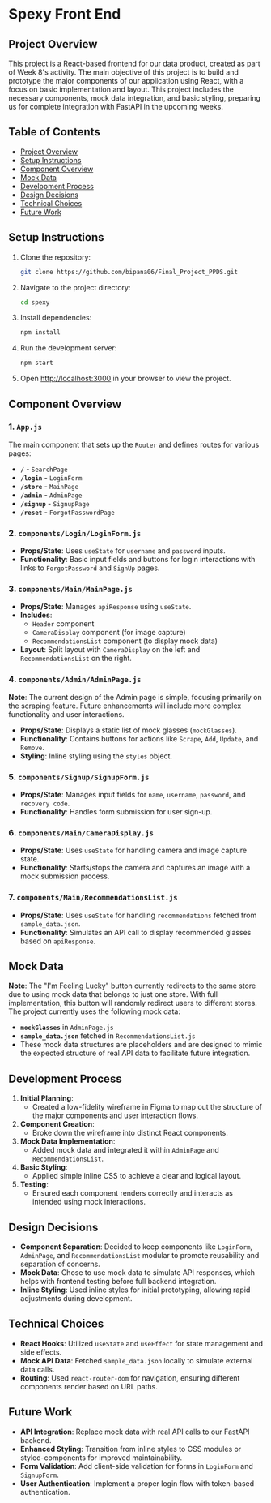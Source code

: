 # Spexy Front End

## Project Overview
This project is a React-based frontend for our data product, created as part of Week 8's activity. The main objective of this project is to build and prototype the major components of our application using React, with a focus on basic implementation and layout. This project includes the necessary components, mock data integration, and basic styling, preparing us for complete integration with FastAPI in the upcoming weeks.

## Table of Contents
- [Project Overview](#project-overview)
- [Setup Instructions](#setup-instructions)
- [Component Overview](#component-overview)
- [Mock Data](#mock-data)
- [Development Process](#development-process)
- [Design Decisions](#design-decisions)
- [Technical Choices](#technical-choices)
- [Future Work](#future-work)

## Setup Instructions
1. Clone the repository:
   ```bash
   git clone https://github.com/bipana06/Final_Project_PPDS.git
   ```
2. Navigate to the project directory:
   ```bash
   cd spexy
   ```
3. Install dependencies:
   ```bash
   npm install
   ```
4. Run the development server:
   ```bash
   npm start
   ```
5. Open [http://localhost:3000](http://localhost:3000) in your browser to view the project.

## Component Overview
### 1. `App.js`
The main component that sets up the `Router` and defines routes for various pages:
- **`/`** - `SearchPage`
- **`/login`** - `LoginForm`
- **`/store`** - `MainPage`
- **`/admin`** - `AdminPage`
- **`/signup`** - `SignupPage`
- **`/reset`** - `ForgotPasswordPage`

### 2. `components/Login/LoginForm.js`
- **Props/State**: Uses `useState` for `username` and `password` inputs.
- **Functionality**: Basic input fields and buttons for login interactions with links to `ForgotPassword` and `SignUp` pages.

### 3. `components/Main/MainPage.js`
- **Props/State**: Manages `apiResponse` using `useState`.
- **Includes**:
  - `Header` component
  - `CameraDisplay` component (for image capture)
  - `RecommendationsList` component (to display mock data)
- **Layout**: Split layout with `CameraDisplay` on the left and `RecommendationsList` on the right.

### 4. `components/Admin/AdminPage.js`
**Note**: The current design of the Admin page is simple, focusing primarily on the scraping feature. Future enhancements will include more complex functionality and user interactions.
- **Props/State**: Displays a static list of mock glasses (`mockGlasses`).
- **Functionality**: Contains buttons for actions like `Scrape`, `Add`, `Update`, and `Remove`.
- **Styling**: Inline styling using the `styles` object.

### 5. `components/Signup/SignupForm.js`
- **Props/State**: Manages input fields for `name`, `username`, `password`, and `recovery code`.
- **Functionality**: Handles form submission for user sign-up.

### 6. `components/Main/CameraDisplay.js`
- **Props/State**: Uses `useState` for handling camera and image capture state.
- **Functionality**: Starts/stops the camera and captures an image with a mock submission process.

### 7. `components/Main/RecommendationsList.js`
- **Props/State**: Uses `useState` for handling `recommendations` fetched from `sample_data.json`.
- **Functionality**: Simulates an API call to display recommended glasses based on `apiResponse`.

## Mock Data

**Note**: The "I'm Feeling Lucky" button currently redirects to the same store due to using mock data that belongs to just one store. With full implementation, this button will randomly redirect users to different stores.
The project currently uses the following mock data:
- **`mockGlasses`** in `AdminPage.js`
- **`sample_data.json`** fetched in `RecommendationsList.js`
- These mock data structures are placeholders and are designed to mimic the expected structure of real API data to facilitate future integration.

## Development Process
1. **Initial Planning**:
   - Created a low-fidelity wireframe in Figma to map out the structure of the major components and user interaction flows.
2. **Component Creation**:
   - Broke down the wireframe into distinct React components.
3. **Mock Data Implementation**:
   - Added mock data and integrated it within `AdminPage` and `RecommendationsList`.
4. **Basic Styling**:
   - Applied simple inline CSS to achieve a clear and logical layout.
5. **Testing**:
   - Ensured each component renders correctly and interacts as intended using mock interactions.

## Design Decisions
- **Component Separation**: Decided to keep components like `LoginForm`, `AdminPage`, and `RecommendationsList` modular to promote reusability and separation of concerns.
- **Mock Data**: Chose to use mock data to simulate API responses, which helps with frontend testing before full backend integration.
- **Inline Styling**: Used inline styles for initial prototyping, allowing rapid adjustments during development.

## Technical Choices
- **React Hooks**: Utilized `useState` and `useEffect` for state management and side effects.
- **Mock API Data**: Fetched `sample_data.json` locally to simulate external data calls.
- **Routing**: Used `react-router-dom` for navigation, ensuring different components render based on URL paths.

## Future Work
- **API Integration**: Replace mock data with real API calls to our FastAPI backend.
- **Enhanced Styling**: Transition from inline styles to CSS modules or styled-components for improved maintainability.
- **Form Validation**: Add client-side validation for forms in `LoginForm` and `SignupForm`.
- **User Authentication**: Implement a proper login flow with token-based authentication.



